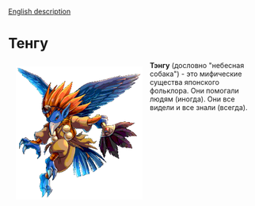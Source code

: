 [English description](README.md)


# Тенгу

<p style="float: left; margin: 15px; margin-top: 10px;" >
    <img src="images/Unit_ills_full_40083.png" width="256"  style="float: left;" /> 
</p>

**Тэнгу** (дословно "небесная собака") - это мифические существа японского фольклора. Они помогали людям (иногда).
Они все видели и все знали (всегда).

    





